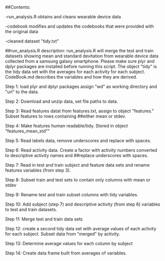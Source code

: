 ##Contents:

-run_analysis.R obtains and cleans wearable device data

-codebook modifies and updates the codebooks that were provided with the original data

-cleaned dataset "tidy.txt"

##run_analysis.R description:
run_analysis.R will merge the test and train datasets showing mean and standard devitation from wearable device data collected from a samsung galaxy smartphone. Please make sure plyr and dplyr packages are installed before running this script. The object "tidy" is the tidy data set with the averages for each activity for each subject. CodeBook.md describes the variables and how they are derived. 

Step 1: load plyr and dplyr packages assign "wd" as working directory and "url" to the data.  

Step 2: Download and unzip data, set file paths to data. 

Step 3: Read features datat from features.txt, assign to object "features." Subset features to rows containing ##either mean or stdev. 

Step 4: Make features human readable/tidy. Stored in object "features_mean_std""

Step 5: Read labels data, remove underscores and replace with spaces.

Step 6: Read activity data. Create a factor with activity numbers converted to descriptive activity names and ##replace underscores with spaces.

Step 7: Read in test and train subject and feature data sets and rename features variables (from step 3). 

Step 8: Subset train and test sets to contain only columns with mean or stdev

Step 9: Rename test and train subset columns with tidy variables. 

Step 10: Add subject (step 7) and descriptive activity (from step 6) variables to test and train datasets.   

Step 11: Merge test and train data sets

Step 12: create a second tidy data set with average values of each activity for each subject. Subset data from "merged" by activity.

Step 13: Determine average values for each column by subject

Step 14: Create data frame built from averages of variables. 